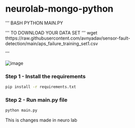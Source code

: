 # neurolab-mongo-python

''' BASH
PYTHON MAIN.PY

'''
TO DOWNLOAD YOUR DATA SET
'''
wget thttps://raw.githubusercontent.com/avnyadav/sensor-fault-detection/main/aps_failure_training_set1.csv

'''

![image](https://user-images.githubusercontent.com/57321948/196933065-4b16c235-f3b9-4391-9cfe-4affcec87c35.png)

### Step 1 - Install the requirements

```bash
pip install -r requirements.txt
```

### Step 2 - Run main.py file

```bash
python main.py
```
This is changes made in neuro lab